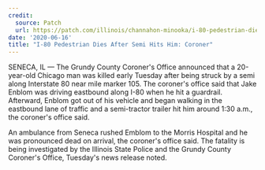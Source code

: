 ```yaml
---
credit:
  source: Patch
  url: https://patch.com/illinois/channahon-minooka/i-80-pedestrian-dies-after-semi-hits-him-coroner
date: '2020-06-16'
title: "I-80 Pedestrian Dies After Semi Hits Him: Coroner"
---
```

SENECA, IL — The Grundy County Coroner's Office announced that a 20-year-old Chicago man was killed early Tuesday after being struck by a semi along Interstate 80 near mile marker 105. The coroner's office said that Jake Enblom was driving eastbound along I-80 when he hit a guardrail. Afterward, Enblom got out of his vehicle and began walking in the eastbound lane of traffic and a semi-tractor trailer hit him around 1:30 a.m., the coroner's office said.

An ambulance from Seneca rushed Emblom to the Morris Hospital and he was pronounced dead on arrival, the coroner's office said. The fatality is being investigated by the Illinois State Police and the Grundy County Coroner's Office, Tuesday's news release noted.
